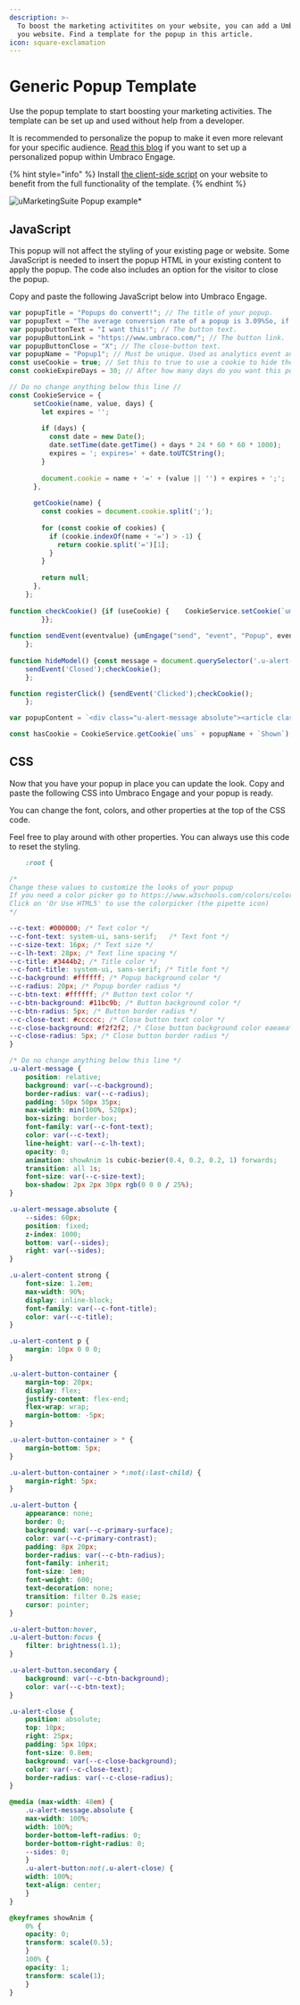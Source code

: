 ```yaml
---
description: >-
  To boost the marketing activitites on your website, you can add a Umbraco Engage popup to
  you website. Find a template for the popup in this article.
icon: square-exclamation
---
```


# Generic Popup Template

Use the popup template to start boosting your marketing activities. The template can be set up and used without help from a developer.

It is recommended to personalize the popup to make it even more relevant for your specific audience. [Read this blog](https://www.umarketingsuite.com/blog/a-personalized-popup-in-5-minutes/) if you want to set up a personalized popup within Umbraco Engage.

{% hint style="info" %}
Install [the client-side script](../../../../analytics/clientside-events-and-additional-javascript-files/additional-measurements-with-our-ums-analytics-scripts/) on your website to benefit from the full functionality of the template.
{% endhint %}

![uMarketingSuite Popup example]()\*

## JavaScript

This popup will not affect the styling of your existing page or website. Some JavaScript is needed to insert the popup HTML in your existing content to apply the popup. The code also includes an option for the visitor to close the popup.

Copy and paste the following JavaScript below into Umbraco Engage.

```javascript
var popupTitle = "Popups do convert!"; // The title of your popup.
var popupText = "The average conversion rate of a popup is 3.09%So, if you have 1000 visitors on a daily basis, each month 927 visitors will convert through this popup."; // The text of your popup.
var popupbuttonText = "I want this!"; // The button text.
var popupButtonLink = "https://www.umbraco.com/"; // The button link.
var popupButtonClose = "X"; // The close-button text.
var popupName = "Popup1"; // Must be unique. Used as analytics event and cookiename.
const useCookie = true; // Set this to true to use a cookie to hide the popup for visitors that closed the popup or clicked on the button.
const cookieExpireDays = 30; // After how many days do you want this popup to re-appear?

// Do no change anything below this line //
const CookieService = {
      setCookie(name, value, days) {
        let expires = '';
  
        if (days) {
          const date = new Date();
          date.setTime(date.getTime() + days * 24 * 60 * 60 * 1000);
          expires = '; expires=' + date.toUTCString();
        }
  
        document.cookie = name + '=' + (value || '') + expires + ';';
      },
  
      getCookie(name) {
        const cookies = document.cookie.split(';');
  
        for (const cookie of cookies) {
          if (cookie.indexOf(name + '=') > -1) {
            return cookie.split('=')[1];
          }
        }
  
        return null;
      },
    };
    
function checkCookie() {if (useCookie) {	CookieService.setCookie(`ums` + popupName + `Shown`,true,cookieExpireDays);
        }};
    
function sendEvent(eventvalue) {umEngage("send", "event", "Popup", eventvalue, popupName);
    };
    
function hideModel() {const message = document.querySelector('.u-alert-message');message.remove();
    sendEvent('Closed');checkCookie();
    };

function registerClick() {sendEvent('Clicked');checkCookie();
    };

var popupContent = `<div class="u-alert-message absolute"><article class="u-alert-content"><strong>` + popupTitle + `</strong><p>` + popupText + `</p><div class="u-alert-button-container"><a href="` + popupButtonLink + `" class="u-alert-button secondary" onclick="registerClick();">` + popupbuttonText + `</a></div></article><button id="js-close-alert" class="u-alert-close u-alert-button" onclick="hideModel();">` + popupButtonClose + `</button></div>`

const hasCookie = CookieService.getCookie(`ums` + popupName + `Shown`);if (!hasCookie) {	document.body.insertAdjacentHTML('beforeend', popupContent);};
```

## CSS

Now that you have your popup in place you can update the look. Copy and paste the following CSS into Umbraco Engage and your popup is ready.

You can change the font, colors, and other properties at the top of the CSS code.

Feel free to play around with other properties. You can always use this code to reset the styling.

```css
    :root {

/* 
Change these values to customize the looks of your popup
If you need a color picker go to https://www.w3schools.com/colors/colors_picker.asp
Click on 'Or Use HTML5' to use the colorpicker (the pipette icon)
*/

--c-text: #000000; /* Text color */
--c-font-text: system-ui, sans-serif;	/* Text font */
--c-size-text: 16px; /* Text size */
--c-lh-text: 28px; /* Text line spacing */
--c-title: #3444b2; /* Title color */
--c-font-title: system-ui, sans-serif; /* Title font */
--c-background: #ffffff; /* Popup background color */
--c-radius: 20px; /* Popup border radius */
--c-btn-text: #ffffff; /* Button text color */
--c-btn-background: #11bc9b; /* Button background color */
--c-btn-radius: 5px; /* Button border radius */
--c-close-text: #cccccc; /* Close button text color */
--c-close-background: #f2f2f2; /* Close button background color eaeaea*/
--c-close-radius: 5px; /* Close button border radius */
}

/* Do no change anything below this line */
.u-alert-message {
    position: relative;
    background: var(--c-background);
    border-radius: var(--c-radius);
    padding: 50px 50px 35px;
    max-width: min(100%, 520px);
    box-sizing: border-box;
    font-family: var(--c-font-text);
    color: var(--c-text);
    line-height: var(--c-lh-text);
    opacity: 0;
    animation: showAnim 1s cubic-bezier(0.4, 0.2, 0.2, 1) forwards;
    transition: all 1s;
    font-size: var(--c-size-text);
    box-shadow: 2px 2px 30px rgb(0 0 0 / 25%);
}

.u-alert-message.absolute {
    --sides: 60px;
    position: fixed;
    z-index: 1000;
    bottom: var(--sides);
    right: var(--sides);
}

.u-alert-content strong {
    font-size: 1.2em;
    max-width: 90%;
    display: inline-block;
    font-family: var(--c-font-title);
    color: var(--c-title);
}

.u-alert-content p {
    margin: 10px 0 0 0;
}

.u-alert-button-container {
    margin-top: 20px;
    display: flex;
    justify-content: flex-end;
    flex-wrap: wrap;
    margin-bottom: -5px;
}

.u-alert-button-container > * {
    margin-bottom: 5px;
}

.u-alert-button-container > *:not(:last-child) {
    margin-right: 5px;
}

.u-alert-button {
    appearance: none;
    border: 0;
    background: var(--c-primary-surface);
    color: var(--c-primary-contrast);
    padding: 8px 20px;
    border-radius: var(--c-btn-radius);
    font-family: inherit;
    font-size: 1em;
    font-weight: 600;
    text-decoration: none;
    transition: filter 0.2s ease;
    cursor: pointer;
}

.u-alert-button:hover,
.u-alert-button:focus {
    filter: brightness(1.1);
}

.u-alert-button.secondary {
    background: var(--c-btn-background);
    color: var(--c-btn-text);
}

.u-alert-close {
    position: absolute;
    top: 10px;
    right: 25px;
    padding: 5px 10px;
    font-size: 0.8em;
    background: var(--c-close-background);
    color: var(--c-close-text);
    border-radius: var(--c-close-radius);
}

@media (max-width: 48em) {
    .u-alert-message.absolute {
    max-width: 100%;
    width: 100%;
    border-bottom-left-radius: 0;
    border-bottom-right-radius: 0;
    --sides: 0;
    }
    .u-alert-button:not(.u-alert-close) {
    width: 100%;
    text-align: center;
    }
}

@keyframes showAnim {
    0% {
    opacity: 0;
    transform: scale(0.5);
    }
    100% {
    opacity: 1;
    transform: scale(1);
    }
}
```
